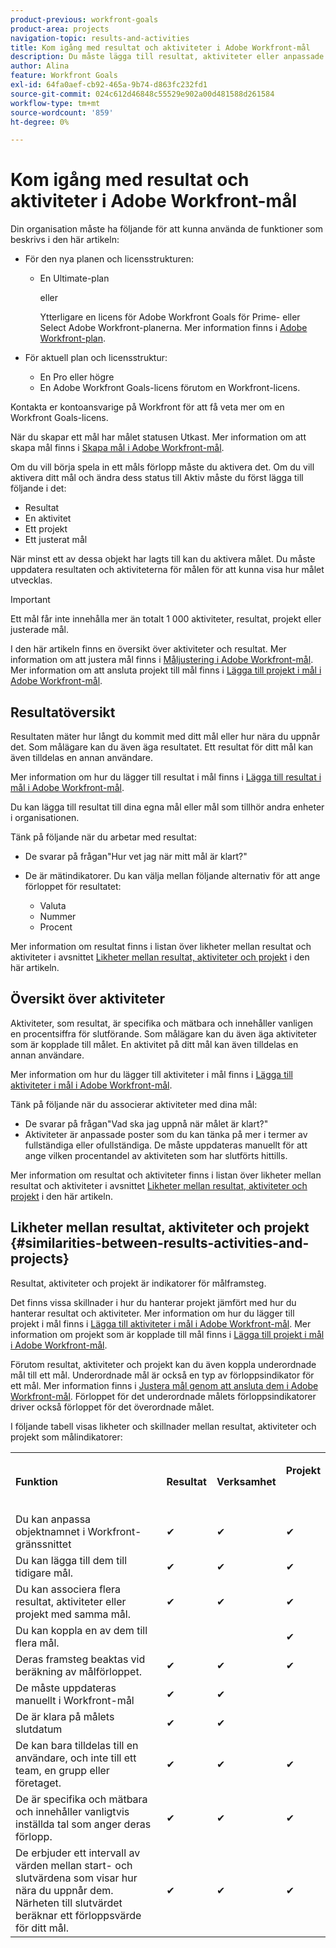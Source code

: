 ```yaml
---
product-previous: workfront-goals
product-area: projects
navigation-topic: results-and-activities
title: Kom igång med resultat och aktiviteter i Adobe Workfront-mål
description: Du måste lägga till resultat, aktiviteter eller anpassade mål till ett mål för att det ska kunna aktiveras. Detta uppdaterar målstatusen från Utkast till Aktiv och börjar registrera förloppet för målet.
author: Alina
feature: Workfront Goals
exl-id: 64fa0aef-cb92-465a-9b74-d863fc232fd1
source-git-commit: 024c612d46848c55529e902a00d481588d261584
workflow-type: tm+mt
source-wordcount: '859'
ht-degree: 0%

---
```


# Kom igång med resultat och aktiviteter i Adobe Workfront-mål

Din organisation måste ha följande för att kunna använda de funktioner som beskrivs i den här artikeln:

* För den nya planen och licensstrukturen:

   * En Ultimate-plan

     eller

     Ytterligare en licens för Adobe Workfront Goals för Prime- eller Select Adobe Workfront-planerna. Mer information finns i [Adobe Workfront-plan](https://www.workfront.com/plans).

* För aktuell plan och licensstruktur:

   * En Pro eller högre
   * En Adobe Workfront Goals-licens förutom en Workfront-licens.

Kontakta er kontoansvarige på Workfront för att få veta mer om en Workfront Goals-licens.

När du skapar ett mål har målet statusen Utkast. Mer information om att skapa mål finns i [Skapa mål i Adobe Workfront-mål](../../workfront-goals/goal-management/create-goals.md).

Om du vill börja spela in ett måls förlopp måste du aktivera det. Om du vill aktivera ditt mål och ändra dess status till Aktiv måste du först lägga till följande i det:

* Resultat
* En aktivitet
* Ett projekt
* Ett justerat mål

När minst ett av dessa objekt har lagts till kan du aktivera målet. Du måste uppdatera resultaten och aktiviteterna för målen för att kunna visa hur målet utvecklas.


>[!IMPORTANT]
>
> Ett mål får inte innehålla mer än totalt 1 000 aktiviteter, resultat, projekt eller justerade mål.</span>

I den här artikeln finns en översikt över aktiviteter och resultat. Mer information om att justera mål finns i [Måljustering i Adobe Workfront-mål](../../workfront-goals/goal-alignment/goal-alignment.md). Mer information om att ansluta projekt till mål finns i [Lägga till projekt i mål i Adobe Workfront-mål](../results-and-activities/connect-projects-to-goals-overview.md).

## Resultatöversikt

<!--
<p> This will have additional types in the future - add another section for types?)</p>
-->

Resultaten mäter hur långt du kommit med ditt mål eller hur nära du uppnår det. Som målägare kan du även äga resultatet. Ett resultat för ditt mål kan även tilldelas en annan användare.

Mer information om hur du lägger till resultat i mål finns i [Lägga till resultat i mål i Adobe Workfront-mål](../../workfront-goals/results-and-activities/add-results-to-goals.md).

Du kan lägga till resultat till dina egna mål eller mål som tillhör andra enheter i organisationen.

Tänk på följande när du arbetar med resultat:

* De svarar på frågan&quot;Hur vet jag när mitt mål är klart?&quot;
* De är mätindikatorer. Du kan välja mellan följande alternativ för att ange förloppet för resultatet:

  <!--
  this might change (jira, Salesforce, etc))
  -->

   * Valuta
   * Nummer
   * Procent

Mer information om resultat finns i listan över likheter mellan resultat och aktiviteter i avsnittet [Likheter mellan resultat, aktiviteter och projekt](#similarities-between-results-activities-and-projects) i den här artikeln.

## Översikt över aktiviteter

<!--
This will have additional types in the future - add another section for types?
-->

Aktiviteter, som resultat, är specifika och mätbara och innehåller vanligen en procentsiffra för slutförande. Som målägare kan du även äga aktiviteter som är kopplade till målet. En aktivitet på ditt mål kan även tilldelas en annan användare.

Mer information om hur du lägger till aktiviteter i mål finns i [Lägga till aktiviteter i mål i Adobe Workfront-mål](../../workfront-goals/results-and-activities/add-activities-to-goals.md).

Tänk på följande när du associerar aktiviteter med dina mål:

* De svarar på frågan&quot;Vad ska jag uppnå när målet är klart?&quot;
* Aktiviteter är anpassade poster som du kan tänka på mer i termer av fullständiga eller ofullständiga. De måste uppdateras manuellt för att ange vilken procentandel av aktiviteten som har slutförts hittills.

<!--
* You can associate the following activities with goals:

  <table style="table-layout:auto"> 
   <col> 
   <col> 
   <tbody> 
    <tr> 
     <td role="rowheader">Manual progress bar </td> 
     <td> <p>Custom entries that can be thought of more in terms of complete or incomplete. They must be manually updated.</p> </td> 
    </tr> 
    <tr> 
     <td role="rowheader"><p>Project</p></td> 
     <td> <p>Existing projects that you have at least permissions to View and are not in a status of Dead. They are updated automatically, based on the progress of their work items. </p> <p>The projects must exist before associating them with the goal. You can associate a project with multiple goals. For information about adding projects to goals, see <a href="../../workfront-goals/results-and-activities/connect-projects-to-goals-overview.md" class="MCXref xref">Add projects to goals in Adobe Workfront Goals</a>.</p>
     <p><span class="preview">In the Preview environment, projects are separate progress indicators, independent from activities. Adding projects to a goal in the Preview environment is different from adding activities. For more information, see <a href="../../workfront-goals/results-and-activities/connect-projects-to-goals-overview.md" class="MCXref xref">Add projects to goals in Adobe Workfront Goals</a>.</span></p>
      </td> 
    </tr> 
   </tbody> 
  </table>
-->
<!--drafted for goal redesign: For THE PRODUCTION RELEASE: remove the projects in this article altogether.-->

Mer information om resultat och aktiviteter finns i listan över likheter mellan resultat och aktiviteter i avsnittet [Likheter mellan resultat, aktiviteter och projekt](#similarities-between-results-activities-and-projects) i den här artikeln.

## Likheter mellan resultat, aktiviteter och projekt {#similarities-between-results-activities-and-projects}

Resultat, aktiviteter och projekt är indikatorer för målframsteg.

Det finns vissa skillnader i hur du hanterar projekt jämfört med hur du hanterar resultat och aktiviteter. Mer information om hur du lägger till projekt i mål finns i [Lägga till aktiviteter i mål i Adobe Workfront-mål](../../workfront-goals/results-and-activities/add-activities-to-goals.md). Mer information om projekt som är kopplade till mål finns i [Lägga till projekt i mål i Adobe Workfront-mål](../../workfront-goals/results-and-activities/connect-projects-to-goals-overview.md).

Förutom resultat, aktiviteter och projekt kan du även koppla underordnade mål till ett mål. Underordnade mål är också en typ av förloppsindikator för ett mål. Mer information finns i [Justera mål genom att ansluta dem i Adobe Workfront-mål](../goal-alignment/align-goals-by-connecting-them.md). Förloppet för det underordnade målets förloppsindikatorer driver också förloppet för det överordnade målet.

I följande tabell visas likheter och skillnader mellan resultat, aktiviteter och projekt som målindikatorer:

<table style="table-layout:auto"> 
 <col> 
 <col> 
 <col> 
 <col> 
 <tbody> 
  <tr> 
   <td><b><p>Funktion</p></b></td> 
   <td><b><p>Resultat</p></b></td> 
   <td><b><p>Verksamhet</p></b></td> 
   <td> <p><strong>Projekt</strong> </p> <p> </p> </td> 
  </tr> 
  <tr> 
   <td><span style="font-weight: normal;">Du kan anpassa objektnamnet i Workfront-gränssnittet</span> </td> 
   <td>✔</td> 
   <td>✔</td> 
   <td>✔</td> 
  </tr> 
  <tr> 
   <td>Du kan lägga till dem till tidigare mål.</td> 
   <td>✔</td> 
   <td>✔</td> 
   <td>✔</td> 
  </tr> 
  <tr> 
   <td>Du kan associera flera resultat, aktiviteter eller projekt med samma mål. </td> 
   <td>✔</td> 
   <td>✔</td> 
   <td>✔</td> 
  </tr> 
  <tr> 
   <td>Du kan koppla en av dem till flera mål.</td> 
   <td> </td> 
   <td> </td> 
   <td>✔</td> 
  </tr> 
  <tr> 
   <td>Deras framsteg beaktas vid beräkning av målförloppet. </td> 
   <td>✔</td> 
   <td>✔</td> 
   <td>✔</td> 
  </tr> 
  <tr> 
   <td>De måste uppdateras manuellt i Workfront-mål</td> 
   <td>✔</td> 
   <td>✔</td> 
   <td> </td> 
  </tr> 
  <tr> 
   <td>De är klara på målets slutdatum</td> 
   <td>✔</td> 
   <td>✔</td> 
   <td> </td> 
  </tr> 
  <tr> 
   <td>De kan bara tilldelas till en användare, och inte till ett team, en grupp eller företaget. </td> 
   <td>✔</td> 
   <td>✔</td> 
   <td>✔</td> 
  </tr> 
  <tr> 
   <td>De är specifika och mätbara och innehåller vanligtvis inställda tal som anger deras förlopp. </td> 
   <td>✔</td> 
   <td>✔</td> 
   <td>✔</td> 
  </tr> 
  <tr> 
   <td>De erbjuder ett intervall av värden mellan start- och slutvärdena som visar hur nära du uppnår dem. Närheten till slutvärdet beräknar ett förloppsvärde för ditt mål. </td> 
   <td>✔</td> 
   <td>✔</td> 
   <td>✔</td> 
  </tr> 
 </tbody> 
</table>
